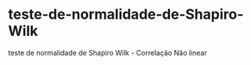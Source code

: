 # teste-de-normalidade-de-Shapiro-Wilk
teste de normalidade de Shapiro Wilk - Correlação Não linear
